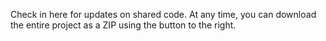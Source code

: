 Check in here for updates on shared code. At any time, you can download the entire project as a ZIP using the button to the right.
